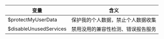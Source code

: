| 变量                       | 含义                               |
| -------------------------- | ---------------------------------- |
| $protectMyUserData | 保护我的个人数据，禁止个人数据收集 |
| $disableUnusedServices      | 禁用没用的兼容性检测、错误报告服务 |
